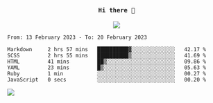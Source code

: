 <h4 align="center"><samp> Hi there 👋  </samp></h4>

<p align="center">
  
  <a href="https://github.com/bznick98">
    <img align="center" src="https://github-readme-stats.vercel.app/api?username=bznick98&&count_private=true&hide=issues,prs,contribs&show_icons=true&theme=gruvbox" />
  </a>
  
  <!--START_SECTION:waka-->

```text
From: 13 February 2023 - To: 20 February 2023

Markdown     2 hrs 57 mins   ██████████▓░░░░░░░░░░░░░░   42.17 %
SCSS         2 hrs 55 mins   ██████████▒░░░░░░░░░░░░░░   41.69 %
HTML         41 mins         ██▒░░░░░░░░░░░░░░░░░░░░░░   09.86 %
YAML         23 mins         █▒░░░░░░░░░░░░░░░░░░░░░░░   05.63 %
Ruby         1 min           ░░░░░░░░░░░░░░░░░░░░░░░░░   00.27 %
JavaScript   0 secs          ░░░░░░░░░░░░░░░░░░░░░░░░░   00.20 %
```

<!--END_SECTION:waka-->
  
 
</p>

![](https://visitor-badge.glitch.me/badge?page_id=bznick98.bznick98)
